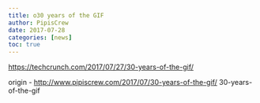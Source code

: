 ```yaml
---
title: o30 years of the GIF
author: PipisCrew
date: 2017-07-28
categories: [news]
toc: true
---
```


https://techcrunch.com/2017/07/27/30-years-of-the-gif/

origin - http://www.pipiscrew.com/2017/07/30-years-of-the-gif/ 30-years-of-the-gif